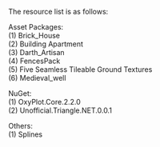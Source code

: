 The resource list is as follows:  
  
Asset Packages:  
(1) Brick_House  
(2) Building Apartment  
(3) Darth_Artisan  
(4) FencesPack  
(5) Five Seamless Tileable Ground Textures  
(6) Medieval_well  
  
NuGet:  
(1) OxyPlot.Core.2.2.0  
(2) Unofficial.Triangle.NET.0.0.1  
  
Others:  
(1) Splines  
